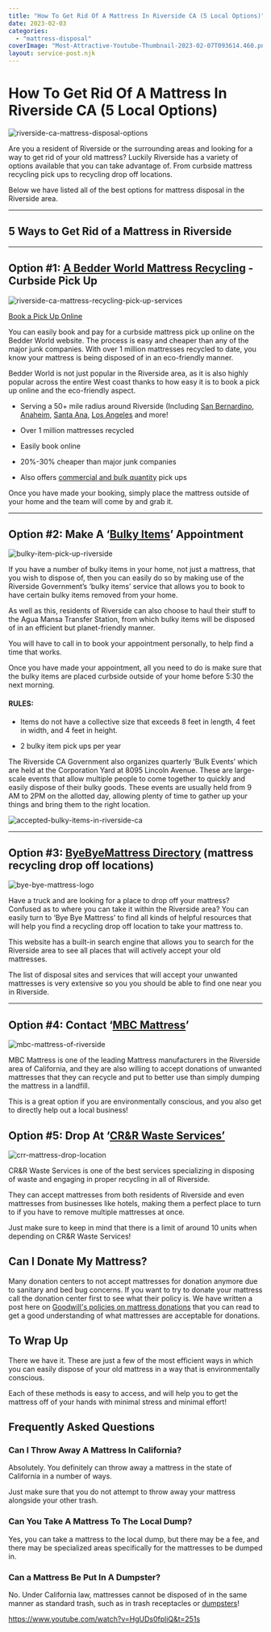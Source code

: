 ```yaml
---
title: "How To Get Rid Of A Mattress In Riverside CA (5 Local Options)"
date: 2023-02-03
categories: 
  - "mattress-disposal"
coverImage: "Most-Attractive-Youtube-Thumbnail-2023-02-07T093614.460.png"
layout: service-post.njk
---
```


# How To Get Rid Of A Mattress In Riverside CA (5 Local Options)

![riverside-ca-mattress-disposal-options](/images/blog/Most-Attractive-Youtube-Thumbnail-2023-02-07T093614.460-1024x576.png)

Are you a resident of Riverside or the surrounding areas and looking for a way to get rid of your old mattress? Luckily Riverside has a variety of options available that you can take advantage of. From curbside mattress recycling pick ups to recycling drop off locations.

Below we have listed all of the best options for mattress disposal in the Riverside area.

* * *

## 5 Ways to Get Rid of a Mattress in Riverside

* * *

## Option #1: [A Bedder World Mattress Recycling](https://www.abedderworld.com/Riverside-CA) - Curbside Pick Up

![riverside-ca-mattress-recycling-pick-up-services](/images/blog/Screen-Shot-2023-02-07-at-8.58.34-AM-1024x495.png)

[Book a Pick Up Online](https://www.abedderworld.com/Riverside-CA)

You can easily book and pay for a curbside mattress pick up online on the Bedder World website. The process is easy and cheaper than any of the major junk companies. With over 1 million mattresses recycled to date, you know your mattress is being disposed of in an eco-friendly manner.

Bedder World is not just popular in the Riverside area, as it is also highly popular across the entire West coast thanks to how easy it is to book a pick up online and the eco-friendly aspect.

- Serving a 50+ mile radius around Riverside (Including [San Bernardino](https://www.abedderworld.com/San-Bernardino-CA), [Anaheim](https://www.abedderworld.com/Anaheim-CA), [Santa Ana](https://www.abedderworld.com/Santa-Ana-CA), [Los Angeles](https://www.abedderworld.com/Los-Angeles-CA) and more!

- Over 1 million mattresses recycled

- Easily book online

- 20%-30% cheaper than major junk companies

- Also offers [commercial and bulk quantity](https://www.abedderworld.com/commercial/) pick ups

Once you have made your booking, simply place the mattress outside of your home and the team will come by and grab it.

* * *

## Option #2: Make A ‘[Bulky Items](https://riversideca.gov/publicworks/trash/hhw-bulky.asp)’ Appointment

![bulky-item-pick-up-riverside](/images/blog/Screen-Shot-2023-02-07-at-9.15.13-AM-1024x203.png)

If you have a number of bulky items in your home, not just a mattress, that you wish to dispose of, then you can easily do so by making use of the Riverside Government’s ‘bulky items’ service that allows you to book to have certain bulky items removed from your home.

As well as this, residents of Riverside can also choose to haul their stuff to the Agua Mansa Transfer Station, from which bulky items will be disposed of in an efficient but planet-friendly manner. 

You will have to call in to book your appointment personally, to help find a time that works.

Once you have made your appointment, all you need to do is make sure that the bulky items are placed curbside outside of your home before 5:30 the next morning.

#### RULES:

- Items do not have a collective size that exceeds 8 feet in length, 4 feet in width, and 4 feet in height.

- 2 bulky item pick ups per year

The Riverside CA Government also organizes quarterly ‘Bulk Events’ which are held at the Corporation Yard at 8095 Lincoln Avenue. These are large-scale events that allow multiple people to come together to quickly and easily dispose of their bulky goods. These events are usually held from 9 AM to 2PM on the allotted day, allowing plenty of time to gather up your things and bring them to the right location. 

![accepted-bulky-items-in-riverside-ca](/images/blog/Screen-Shot-2023-02-07-at-9.13.13-AM-872x1024.png)

* * *

## Option #3: [ByeByeMattress Directory](https://byebyemattress.com/programs-by-state/california/) (mattress recycling drop off locations)

![bye-bye-mattress-logo](/images/blog/BBM-Color-Paper-1@2x.png)

Have a truck and are looking for a place to drop off your mattress? Confused as to where you can take it within the Riverside area? You can easily turn to ‘Bye Bye Mattress’ to find all kinds of helpful resources that will help you find a recycling drop off location to take your mattress to. 

This website has a built-in search engine that allows you to search for the Riverside area to see all places that will actively accept your old mattresses. 

The list of disposal sites and services that will accept your unwanted mattresses is very extensive so you you should be able to find one near you in Riverside.

* * *

## Option #4: Contact ‘[MBC Mattress](https://mbcmattress.com/)’

![mbc-mattress-of-riverside](/images/blog/Screen-Shot-2023-02-07-at-9.22.39-AM.png)

MBC Mattress is one of the leading Mattress manufacturers in the Riverside area of California, and they are also willing to accept donations of unwanted mattresses that they can recycle and put to better use than simply dumping the mattress in a landfill. 

This is a great option if you are environmentally conscious, and you also get to directly help out a local business! 

## Option #5: Drop At ‘[CR&R Waste Services’](https://crrwasteservices.com/)

![crr-mattress-drop-location](/images/blog/Screen-Shot-2023-02-07-at-9.25.31-AM.png)

CR&R Waste Services is one of the best services specializing in disposing of waste and engaging in proper recycling in all of Riverside.

They can accept mattresses from both residents of Riverside and even mattresses from businesses like hotels, making them a perfect place to turn to if you have to remove multiple mattresses at once.

Just make sure to keep in mind that there is a limit of around 10 units when depending on CR&R Waste Services!

## Can I Donate My Mattress?

Many donation centers to not accept mattresses for donation anymore due to sanitary and bed bug concerns. If you want to try to donate your mattress call the donation center first to see what their policy is. We have written a post here on [Goodwill's policies on mattress donations](https://www.abedderworld.com/does-goodwill-take-mattresses-4-alternative-options.html/) that you can read to get a good understanding of what mattresses are acceptable for donations.

## **To Wrap Up**

There we have it. These are just a few of the most efficient ways in which you can easily dispose of your old mattress in a way that is environmentally conscious.

Each of these methods is easy to access, and will help you to get the mattress off of your hands with minimal stress and minimal effort! 

## **Frequently Asked Questions**

### **Can I Throw Away A Mattress In California?** 

Absolutely. You definitely can throw away a mattress in the state of California in a number of ways.

Just make sure that you do not attempt to throw away your mattress alongside your other trash. 

### **Can You Take A Mattress To The Local Dump?**

Yes, you can take a mattress to the local dump, but there may be a fee, and there may be specialized areas specifically for the mattresses to be dumped in. 

### **Can a Mattress Be Put In A Dumpster?**

No. Under California law, mattresses cannot be disposed of in the same manner as standard trash, such as in trash receptacles or [dumpsters](https://www.abedderworld.com/get-rid-of-a-mattress-by-throwing-it-in-the-dumpster.html/)!

https://www.youtube.com/watch?v=HgUDs0fpliQ&t=251s
